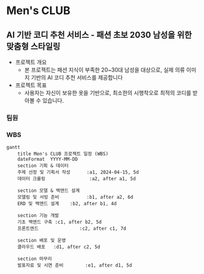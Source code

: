 # Men's CLUB 

## AI 기반 코디 추천 서비스 - 패션 초보 2030 남성을 위한 맞춤형 스타일링

- 프로젝트 개요
    - 본 프로젝트는 패션 지식이 부족한 20~30대 남성을 대상으로, 실제 의류 이미지 기반의 AI 코디 추천 서비스를 제공합니다
- 프로젝트 목표
    - 사용자는 자신이 보유한 옷을 기반으로, 최소한의 시행착오로 최적의 코디를 받아볼 수 있습니다.

### 팀원 




### WBS

```mermaid
gantt
    title Men's CLUB 프로젝트 일정 (WBS)
    dateFormat  YYYY-MM-DD
    section 기획 & 데이터
    주제 선정 및 기획서 작성      :a1, 2024-04-15, 5d
    데이터 크롤링                :a2, after a1, 5d

    section 모델 & 백엔드 설계
    모델링 및 서빙 준비          :b1, after a2, 6d
    ERD 및 백엔드 설계    :b2, after b1, 4d

    section 기능 개발
    기초 백엔드 구축 :c1, after b2, 5d
    프론트엔드               :c2, after c1, 7d

    section 배포 및 운영
    클라우드 배포   :d1, after c2, 5d

    section 마무리
    발표자료 및 시연 준비        :e1, after d1, 5d
```

<!--

**Here are some ideas to get you started:**

🙋‍♀️ A short introduction - what is your organization all about?
🌈 Contribution guidelines - how can the community get involved?
👩‍💻 Useful resources - where can the community find your docs? Is there anything else the community should know?
🍿 Fun facts - what does your team eat for breakfast?
🧙 Remember, you can do mighty things with the power of [Markdown](https://docs.github.com/github/writing-on-github/getting-started-with-writing-and-formatting-on-github/basic-writing-and-formatting-syntax)
-->
